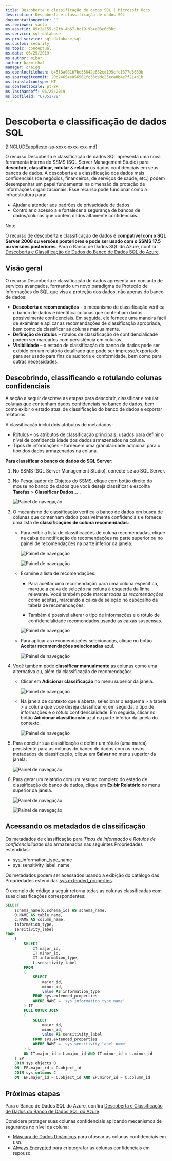```yaml
---
title: Descoberta e classificação de dados SQL | Microsoft Docs
description: Descoberta e classificação de dados SQL
documentationcenter: ''
ms.reviewer: vanto
ms.assetid: 89c2a155-c2fb-4b67-bc19-9b4e03c6d3bc
ms.service: sql-database
ms.prod_service: sql-database,sql
ms.custom: security
ms.topic: conceptual
ms.date: 06/25/2019
ms.author: mibar
author: barmichal
manager: craigg
ms.openlocfilehash: b45f3a081b7be55642e662ed195cfc1377e3659b
ms.sourcegitcommit: 20d24654e056561fc33cadc25eca8b4e7f214b1b
ms.translationtype: HT
ms.contentlocale: pt-BR
ms.lasthandoff: 06/25/2019
ms.locfileid: "67351728"
---
```

# <a name="sql-data-discovery-and-classification"></a>Descoberta e classificação de dados SQL
[!INCLUDE[appliesto-ss-xxxx-xxxx-xxx-md](../../includes/appliesto-ss-xxxx-xxxx-xxx-md.md)]

O recurso Descoberta e classificação de dados SQL apresenta uma nova ferramenta interna do SSMS (SQL Server Management Studio) para **descobrir**, **classificar**, **rotular** & **relatar** os dados confidenciais em seus bancos de dados.
A descoberta e a classificação dos dados mais confidenciais (de negócios, financeiros, de serviços de saúde, etc.) podem desempenhar um papel fundamental na dimensão da proteção de informações organizacionais. Esse recurso pode funcionar como a infraestrutura para:
* Ajudar a atender aos padrões de privacidade de dados.
* Controlar o acesso a e fortalecer a segurança de bancos de dados/colunas que contêm dados altamente confidenciais.

> [!NOTE]
> O recurso de descoberta e classificação de dados é **compatível com o SQL Server 2008 ou versões posteriores e pode ser usado com o SSMS 17.5 ou versões posteriores**. Para o Banco de Dados SQL do Azure, confira [Descoberta e Classificação de Dados do Banco de Dados SQL do Azure](https://go.microsoft.com/fwlink/?linkid=866265).

## <a id="subheading-1"></a>Visão geral
O recurso Descoberta e classificação de dados apresenta um conjunto de serviços avançados, formando um novo paradigma de Proteção de Informações do SQL que visa a proteção dos dados, não apenas do banco de dados:
* **Descoberta e recomendações** – o mecanismo de classificação verifica o banco de dados e identifica colunas que contenham dados possivelmente confidenciais. Em seguida, ele fornece uma maneira fácil de examinar e aplicar as recomendações de classificação apropriada, bem como de classificar as colunas manualmente.
* **Definição de rótulos** – rótulos de classificação de confidencialidade podem ser marcados com persistência em colunas.
* **Visibilidade** – o estado de classificação do banco de dados pode ser exibido em um relatório detalhado que pode ser impresso/exportado para ser usado para fins de auditoria e conformidade, bem como para outras necessidades.

## <a id="subheading-2"></a>Descobrindo, classificando e rotulando colunas confidenciais
A seção a seguir descreve as etapas para descobrir, classificar e rotular colunas que contenham dados confidenciais no banco de dados, bem como exibir o estado atual de classificação do banco de dados e exportar relatórios.

A classificação inclui dois atributos de metadados:
* Rótulos – os atributos de classificação principais, usados para definir o nível de confidencialidade dos dados armazenados na coluna.  
* Tipos de informações – fornecem uma granularidade adicional para o tipo dos dados armazenados na coluna.

**Para classificar o banco de dados do SQL Server:**

1. No SSMS (SQL Server Management Studio), conecte-se ao SQL Server.

2. No Pesquisador de Objetos do SSMS, clique com botão direito do mouse no banco de dados que você deseja classificar e escolha **Tarefas** > **Classificar Dados...** .

    ![Painel de navegação][1]

3. O mecanismo de classificação verifica o banco de dados em busca de colunas que contenham dados possivelmente confidenciais e fornece uma lista de **classificações de coluna recomendadas**:

    * Para exibir a lista de classificações de coluna recomendadas, clique na caixa de notificação de recomendações na parte superior ou no painel de recomendações na parte inferior da janela:

        ![Painel de navegação][2]

        ![Painel de navegação][3]

    * Examine a lista de recomendações:
        * Para aceitar uma recomendação para uma coluna específica, marque a caixa de seleção na coluna à esquerda da linha relevante. Você também pode marcar *todas as recomendações* como aceitas, marcando a caixa de seleção no cabeçalho da tabela de recomendações.

        * Também é possível alterar o tipo de informações e o rótulo de confidencialidade recomendados usando as caixas suspensas.        

        ![Painel de navegação][4]

    * Para aplicar as recomendações selecionadas, clique no botão **Aceitar recomendações selecionadas** azul.

        ![Painel de navegação][5]

4. Você também pode **classificar manualmente** as colunas como uma alternativa ou, além da classificação de recomendação:

    * Clicar em **Adicionar classificação** no menu superior da janela.

        ![Painel de navegação][6]

    * Na janela de contexto que é aberta, selecionar o esquema > a tabela > a coluna que você deseja classificar e, em seguida, o tipo de informações e o rótulo confidencialidade. Em seguida, clicar no botão **Adicionar classificação** azul na parte inferior da janela do contexto.

        ![Painel de navegação][7]

5. Para concluir sua classificação e definir um rótulo (uma marca) persistente para as colunas do banco de dados com os novos metadados de classificação, clique em **Salvar** no menu superior da janela.

    ![Painel de navegação][8]


6. Para gerar um relatório com um resumo completo do estado de classificação do banco de dados, clique em **Exibir Relatório** no menu superior da janela.

    ![Painel de navegação][9]

    ![Painel de navegação][10]


## <a id="subheading-3"></a>Acessando os metadados de classificação

Os metadados de classificação para *Tipos de informação* e *Rótulos de confidencialidade* são armazenados nas seguintes Propriedades estendidas: 
* sys_information_type_name
* sys_sensitivity_label_name

Os metadados podem ser acessados usando a exibição do catálogo das Propriedades estendidas [sys.extended_properties](https://docs.microsoft.com/sql/relational-databases/system-catalog-views/extended-properties-catalog-views-sys-extended-properties).

O exemplo de código a seguir retorna todas as colunas classificadas com suas classificações correspondentes:

```sql
SELECT
    schema_name(O.schema_id) AS schema_name,
    O.NAME AS table_name,
    C.NAME AS column_name,
    information_type,
    sensitivity_label 
FROM
    (
        SELECT
            IT.major_id,
            IT.minor_id,
            IT.information_type,
            L.sensitivity_label 
        FROM
        (
            SELECT
                major_id,
                minor_id,
                value AS information_type 
            FROM sys.extended_properties 
            WHERE NAME = 'sys_information_type_name'
        ) IT 
        FULL OUTER JOIN
        (
            SELECT
                major_id,
                minor_id,
                value AS sensitivity_label 
            FROM sys.extended_properties 
            WHERE NAME = 'sys_sensitivity_label_name'
        ) L 
        ON IT.major_id = L.major_id AND IT.minor_id = L.minor_id
    ) EP
    JOIN sys.objects O
    ON  EP.major_id = O.object_id 
    JOIN sys.columns C 
    ON  EP.major_id = C.object_id AND EP.minor_id = C.column_id
```

## <a id="subheading-4"></a>Próximas etapas

Para o Banco de Dados SQL do Azure, confira [Descoberta e Classificação de Dados do Banco de Dados SQL do Azure](https://go.microsoft.com/fwlink/?linkid=866265).

Considere proteger suas colunas confidenciais aplicando mecanismos de segurança no nível da coluna:

* [Máscara de Dados Dinâmicos](https://docs.microsoft.com/sql/relational-databases/security/dynamic-data-masking) para ofuscar as colunas confidenciais em uso.
* [Always Encrypted](https://docs.microsoft.com/sql/relational-databases/security/encryption/always-encrypted-database-engine) para criptografar as colunas confidenciais em repouso.

<!--Anchors-->
[SQL Data Discovery & Classification overview]: #subheading-1
[Discovering, classifying & labeling sensitive columns]: #subheading-2
[Accessing the classification metadata]: #subheading-3
[Next Steps]: #subheading-4

<!--Image references-->
[1]: ./media/sql-data-discovery-and-classification/1_data_classification_explorer_menu.png
[2]: ./media/sql-data-discovery-and-classification/2_recommendations_notification_box.png
[3]: ./media/sql-data-discovery-and-classification/3_recommendations_panel.png
[4]: ./media/sql-data-discovery-and-classification/4_recommendations.png
[5]: ./media/sql-data-discovery-and-classification/5_accept_recommendations_button.png
[6]: ./media/sql-data-discovery-and-classification/6_add_classification_button.png
[7]: ./media/sql-data-discovery-and-classification/7_manual_classification.png
[8]: ./media/sql-data-discovery-and-classification/8_save.png
[9]: ./media/sql-data-discovery-and-classification/9_view_report.png
[10]: ./media/sql-data-discovery-and-classification/10_report.png

